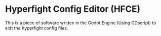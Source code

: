# Hyperfight Config Editor (HFCE)
This is a piece of software written in the Godot Engine (Using GDscript) to eidt the hyperfight config files.
